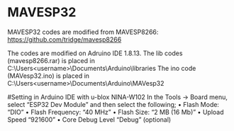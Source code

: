 # MAVESP32
MAVESP32 codes are modified from MAVESP8266: https://github.com/tridge/mavesp8266

The codes are modified on Adruino IDE 1.8.13.
The lib codes (mavesp8266.rar) is placed in C:\Users\<username>\Documents\Arduino\libraries
The ino code (MAVesp32.ino) is placed in C:\Users\<username>\Documents\Arduino\MAVesp32

#Setting in Arduino IDE with u-blox NINA-W102
In the Tools -> Board menu, select “ESP32 Dev Module” and then select the following; 
•   Flash Mode: “DIO” 
•   Flash Frequency: “40 MHz” 
•   Flash Size: “2 MB (16 Mb)” 
•   Upload Speed “921600” 
•   Core Debug Level “Debug” (optional) 
